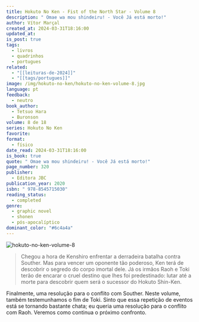 ```yaml
---
title: Hokuto No Ken - Fist of the North Star - Volume 8
description: " Omae wa mou shindeiru! - Você Já está morto!"
author: Vítor Marçal
created_at: 2024-03-31T18:16:00
updated_at: 
is_post: true
tags:
  - livros
  - quadrinhos
  - portugues
related:
  - "[[leituras-de-2024]]"
  - "[[tags/portugues]]"
image: /img/hokuto-no-ken/hokuto-no-ken-volume-8.jpg
language: pt
feedback:
  - neutro
book_author:
  - Tetsuo Hara
  - Buronson
volume: 8 de 18
series: Hokuto No Ken
favorite: 
format:
  - físico
date_read: 2024-03-31T18:16:00
is_book: true
quote: " Omae wa mou shindeiru! - Você Já está morto!"
page_number: 320
publisher:
  - Editora JBC
publication_year: 2020
isbn: " 978-8545715030"
reading_status:
  - completed
genre:
  - graphic novel
  - shonen
  - pós-apocalíptico
dominant_color: "#6c4a4a"
---
```


![hokuto-no-ken-volume-8](img/hokuto-no-ken/hokuto-no-ken-volume-8.jpg)

> Chegou a hora de Kenshiro enfrentar a derradeira batalha contra Souther. Mas para vencer um oponente tão poderoso, Ken terá de descobrir o segredo do corpo imortal dele. Já os irmãos Raoh e Toki terão de encarar o cruel destino que lhes foi predestinado: lutar até a morte para descobrir quem será o sucessor do Hokuto Shin-Ken.

Finalmente, uma resolução para o conflito com Souther. Neste volume, também testemunhamos o fim de Toki. Sinto que essa repetição de eventos está se tornando bastante chata; eu queria uma resolução para o conflito com Raoh. Veremos como continua o próximo confronto.